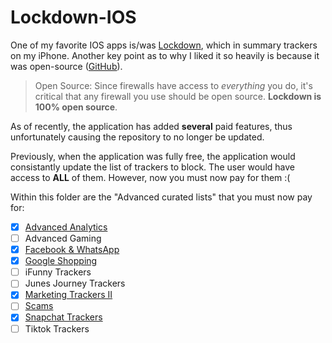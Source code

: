 # Lockdown-IOS

One of my favorite IOS apps is/was [Lockdown](https://apps.apple.com/us/app/lockdown-privacy-adblock-vpn/id1469783711), which in summary trackers on my iPhone.
Another key point as to why I liked it so heavily is because it was open-source ([GitHub](https://github.com/confirmedcode/Lockdown-iOS)).

> Open Source: Since firewalls have access to *everything* you do, it's critical that any firewall you use should be open source. **Lockdown is 100% open source**.

As of recently, the application has added **several** paid features, thus unfortunately causing the repository to no longer be updated. 

Previously, when the application was fully free, the application would consistantly update the list of trackers to block.
The user would have access to **ALL** of them. However, now you must now pay for them :(

Within this folder are the "Advanced curated lists" that you must now pay for:
- [X] [Advanced Analytics](https://github.com/luisegarduno/pog-setup/blob/main/lockdown-ios/Advanced_Analytics.csv)
- [ ] Advanced Gaming
- [X] [Facebook & WhatsApp](https://github.com/luisegarduno/pog-setup/blob/main/lockdown-ios/Facebook_WhatsApp.csv)
- [X] [Google Shopping](https://github.com/luisegarduno/pog-setup/blob/main/lockdown-ios/Google_Shopping.csv)
- [ ] iFunny Trackers
- [ ] Junes Journey Trackers
- [X] [Marketing Trackers II](https://github.com/luisegarduno/pog-setup/blob/main/lockdown-ios/Marketing_Trackers_II.csv)
- [ ] [Scams](https://github.com/luisegarduno/pog-setup/blob/main/lockdown-ios/Scams.csv)
- [X] [Snapchat Trackers](https://github.com/luisegarduno/pog-setup/blob/main/lockdown-ios/Snapchat_Trackers.csv)
- [ ] Tiktok Trackers
